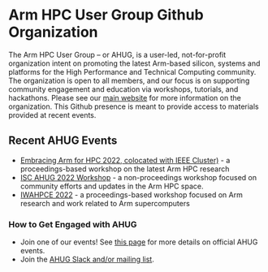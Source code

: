 # Arm HPC User Group Github Organization

The Arm HPC User Group – or AHUG, is a user-led, not-for-profit organization intent on promoting the latest Arm-based silicon, systems and platforms for the High Performance and Technical Computing community. The organization is open to all members, and our focus is on supporting community engagement and education via workshops, tutorials, and hackathons. Please see our [main website](a-hug.org) for more information on the organization. This Github presence is meant to provide access to materials provided at recent events.

## Recent AHUG Events
* [Embracing Arm for HPC 2022, colocated with IEEE Cluster)](https://arm-hpc-user-group.github.io/eahpc-2022/) - a proceedings-based workshop on the latest Arm HPC research
* [ISC AHUG 2022 Workshop](https://github.com/arm-hpc-user-group/isc22-ahug-workshop) - a non-proceedings workshop focused on community efforts and updates in the Arm HPC space. 
* [IWAHPCE 2022](https://arm-hpc-user-group.github.io/iwahpce-2022/) - a proceedings-based workshop focused on Arm research and work related to Arm supercomputers

### How to Get Engaged with AHUG
* Join one of our events! See [this page](https://a-hug.org/events/) for more details on official AHUG events.
* Join the [AHUG Slack and/or mailing list](https://a-hug.org/contact/).

